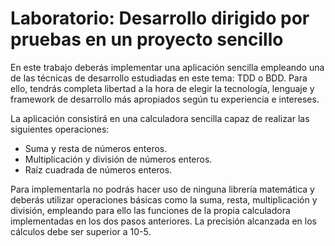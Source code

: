 # Laboratorio: Desarrollo dirigido por pruebas en un proyecto sencillo
  
En este trabajo deberás implementar una aplicación sencilla empleando una de las técnicas de desarrollo estudiadas en este tema: TDD o BDD. Para ello, tendrás completa libertad a la hora de elegir la tecnología, lenguaje y framework de desarrollo más apropiados según tu experiencia e intereses.

La aplicación consistirá en una calculadora sencilla capaz de realizar las siguientes operaciones:

* Suma y resta de números enteros.
* Multiplicación y división de números enteros.
* Raíz cuadrada de números enteros.

Para implementarla no podrás hacer uso de ninguna librería matemática y deberás utilizar operaciones básicas como la suma, resta, multiplicación y división, empleando para ello las funciones de la propia calculadora implementadas en los dos pasos anteriores. La precisión alcanzada en los cálculos debe ser superior a 10-5.

